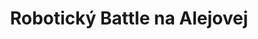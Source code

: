---
title: "Robotický Battle na Alejovej"
imageDesc: ["Brožúrky pre učiteľov a žiakov", "Dizajn trička pre výhercov", "Dizajn a polep pohárov", "Orientačné tabule", "Menovky pre organizátorov", "Rámiky pre fotky víťazov na sociálne siete", "Súťažné plátno"]
description: "Projekt bol zameraný na aktualizáciu vizuálnej identity súťaže, aby bola viac pútavá a zaujímavá pre študentov. Cieľom je vďaka novej stránke a jednotnému modernému dizajnu prilákať viac súťažiacich. Súčasťou projektu bolo definovanie  farebnej palety a vytvorenie nového loga súťaže. Taktiež som vytvorila grafiku pre tlačené a digitálne materiály ako napríklad brožúrky, šablóny na postery pre žiakov, súťažné plátno a bannery, trofeje, diplomy, samolepky, thumbnails pre videá na YouTube, rámiky na fotky atď."
link: "https://www.canva.com/design/DAF9cpIi4as/hUiWlwRC93rJlnO0ry2OCw/view?utlId=hb877c33695#47"
linkText: "Viac"
---